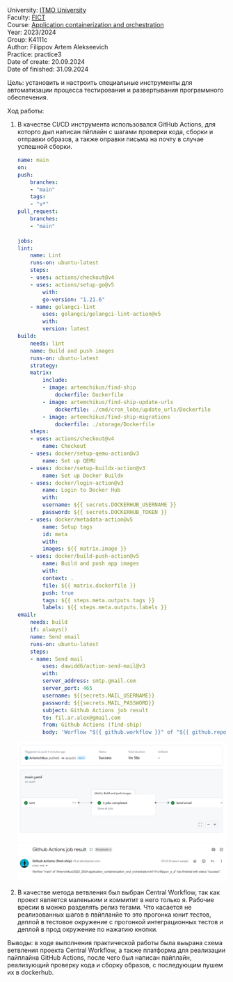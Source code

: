 University: [ITMO University](https://itmo.ru/ru/)  
Faculty: [FICT](https://fict.itmo.ru)  
Course: [Application containerization and orchestration](https://github.com/itmo-ict-faculty/application-containerization-and-orchestration)  
Year: 2023/2024  
Group: K4111c  
Author: Filippov Artem Alekseevich  
Practice: practice3  
Date of create: 20.09.2024  
Date of finished: 31.09.2024  

Цель: установить и настроить специальные инструменты для автоматизации процесса тестирования и развертывания программного обеспечения.

Ход работы:

1. В качестве CI/CD инструмента использовался GitHub Actions, для которго дыл написан пйплайн с шагами проверки кода, сборки и отправки образов, а также оправки письма на почту в случае успешной сборки.

   ```yaml
   name: main
   on:
   push:
       branches:
       - "main"
       tags:
       - "v*"
   pull_request:
       branches:
       - "main"

   jobs:
   lint:
       name: Lint
       runs-on: ubuntu-latest
       steps:
       - uses: actions/checkout@v4
       - uses: actions/setup-go@v5
           with:
           go-version: "1.21.6"
       - name: golangci-lint
           uses: golangci/golangci-lint-action@v5
           with:
           version: latest
   build:
       needs: lint
       name: Build and push images
       runs-on: ubuntu-latest
       strategy:
       matrix:
           include:
           - image: artemchikus/find-ship
               dockerfile: Dockerfile
           - image: artemchikus/find-ship-update-urls
               dockerfile: ./cmd/cron_lobs/update_urls/Dockerfile
           - image: artemchikus/find-ship-migrations
               dockerfile: ./storage/Dockerfile
       steps:
       - uses: actions/checkout@v4
           name: Checkout
       - uses: docker/setup-qemu-action@v3
           name: Set up QEMU
       - uses: docker/setup-buildx-action@v3
           name: Set up Docker Buildx
       - uses: docker/login-action@v3
           name: Login to Docker Hub
           with:
           username: ${{ secrets.DOCKERHUB_USERNAME }}
           password: ${{ secrets.DOCKERHUB_TOKEN }}
       - uses: docker/metadata-action@v5
           name: Setup tags
           id: meta
           with:
           images: ${{ matrix.image }}
       - uses: docker/build-push-action@v5
           name: Build and push app images
           with:
           context: .
           file: ${{ matrix.dockerfile }}
           push: true
           tags: ${{ steps.meta.outputs.tags }}
           labels: ${{ steps.meta.outputs.labels }}
   email:
       needs: build
       if: always()
       name: Send email
       runs-on: ubuntu-latest
       steps:
       - name: Send mail
           uses: dawidd6/action-send-mail@v3
           with:
           server_address: smtp.gmail.com
           server_port: 465
           username: ${{secrets.MAIL_USERNAME}}
           password: ${{secrets.MAIL_PASSWORD}}
           subject: Github Actions job result
           to: fil.ar.alex@gmail.com
           from: Github Actions (find-ship)
           body: 'Worflow "${{ github.workflow }}" of "${{ github.repository }}" has finished with status "${{ needs.build.result }}".'
   ```

   ![Image text](images/1.png)
   ![Image text](images/2.png)

2. В качестве метода ветвления был выбран Central Workflow, так как проект является маленьким и коммитит в него только я. Рабочие вресии в монжо разделять релиз тегами. Что касается не реализованных шагов в пвйпланйе то это прогонка юнит тестов, деплой в тестовое окружение с прогонкой интеграционных тестов и деплой в прод окружение по нажатию кнопки.

Выводы: в ходе выполнения практической работы была выьрана схема ветвления проекта Central Workflow, а также платформа для реализации пайплайна GitHub Actions, после чего был написан пайплайн, реализующий проверку кода и сборку образов, с последующим пушем их в dockerhub.
